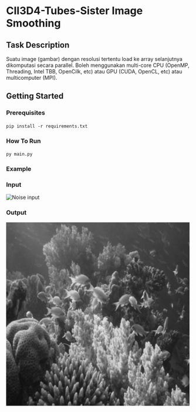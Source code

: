 # CII3D4-Tubes-Sister Image Smoothing

## Task Description
Suatu image (gambar) dengan resolusi tertentu load ke array selanjutnya dikomputasi secara parallel. Boleh menggunakan multi-core CPU (OpenMP, Threading, Intel TBB, OpenCilk, etc) atau GPU (CUDA, OpenCL, etc) atau multicomputer (MPI).



## Getting Started
### Prerequisites
`pip install -r requirements.txt`


### How To Run
`py main.py`


### Example



### Input
<img src="noise/sample_noise2.jpg" alt="Noise input" width="500" height="500">

### Output
<img src="output/denoising_sample_noise2.jpg" alt="Ouput" width="500" height="500">

